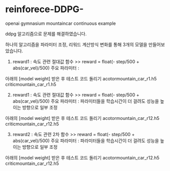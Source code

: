 # reinforece-DDPG-
openai gymnasium mountaincar continuous example

ddpg 알고리즘으로 문제를 해결하였습니다.

하나의 알고리즘을 파라미터 조정, 리워드 계산방식 변화를 통해 3개의 모델을 만들어보았습니다.

1. reward1 : 속도 관련 절대값 함수 >>  reward = float(- step/500 + abs(car_vel)/500)
   주요 파라미터 :
   
아래의 [model weight] 받은 후 테스트 코드 돌리기
acotormountain_car_r1.h5
criticmountain_car_r1.h5

2. reward1 : 속도 관련 절대값 함수 >>  reward = float(- step/500 + abs(car_vel)/500)
   주요 파라미터 :
   파라미터들을 학습시간이 더 걸려도 성능을 높이는 방향으로 일부 조정
   
아래의 [model weight] 받은 후 테스트 코드 돌리기
acotormountain_car_r12.h5
criticmountain_car_r12.h5


3. reward2 : 속도 관련 2차 함수 >>  reward = float(- step/500 + abs(car_vel)/500)
   주요 파라미터 :
   파라미터들을 학습시간이 더 걸려도 성능을 높이는 방향으로 일부 조정
   
아래의 [model weight] 받은 후 테스트 코드 돌리기
acotormountain_car_r12.h5
criticmountain_car_r12.h5
